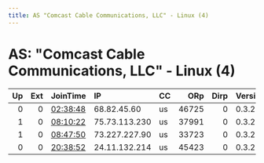 ```yaml
---
title: AS "Comcast Cable Communications, LLC" - Linux (4)
---
```


# AS: "Comcast Cable Communications, LLC" - Linux (4)

|   Up |   Ext | JoinTime                                                                                            | IP            | CC   |   ORp |   Dirp | Version   | Contact   | Nickname      |   eFamMembers |
|-----:|------:|:----------------------------------------------------------------------------------------------------|:--------------|:-----|------:|-------:|:----------|:----------|:--------------|--------------:|
|    0 |     0 | [02:38:48](https://metrics.torproject.org/rs.html#details/5AB9A529E20705DC2DDDBB4631D3FD402BE18D2F) | 68.82.45.60   | us   | 46725 |      0 | 0.3.2.10  | None      | UbuntuCore239 |             1 |
|    1 |     0 | [08:10:22](https://metrics.torproject.org/rs.html#details/05ACD57EF94826201C46F29C8005601783E7758E) | 75.73.113.230 | us   | 37991 |      0 | 0.3.2.10  | None      | UbuntuCore238 |             1 |
|    1 |     0 | [08:47:50](https://metrics.torproject.org/rs.html#details/93959612A97C6C64A62DEB357795E42E01FC5C97) | 73.227.227.90 | us   | 33723 |      0 | 0.3.2.10  | None      | UbuntuCore239 |             1 |
|    0 |     0 | [20:38:52](https://metrics.torproject.org/rs.html#details/C512AF741607ABADAEC85BD72A79F44C2F19FE46) | 24.11.132.214 | us   | 45423 |      0 | 0.3.2.10  | None      | UbuntuCore239 |             1 |
